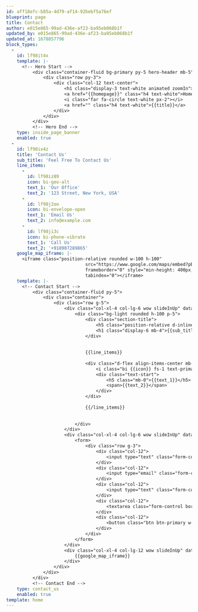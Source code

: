 ```yaml
---
id: aff18efc-b85a-4d79-af14-92bebf5a76ef
blueprint: page
title: Contact
author: e015e865-99ad-436e-af23-ba95eb068b1f
updated_by: e015e865-99ad-436e-af23-ba95eb068b1f
updated_at: 1678857796
block_types:
  -
    id: lf98it4x
    template: |-
      <!-- Hero Start -->
          <div class="container-fluid bg-primary py-5 hero-header mb-5" style="background:url({{background_image}})">
              <div class="row py-3">
                  <div class="col-12 text-center">
                      <h1 class="display-3 text-white animated zoomIn">{{title}}</h1>
                      <a href="{{homepage}}" class="h4 text-white">Home</a>
                      <i class="far fa-circle text-white px-2"></i>
                      <a href="" class="h4 text-white">{{title}}</a>
                  </div>
              </div>
          </div>
          <!-- Hero End -->
    type: inside_page_banner
    enabled: true
  -
    id: lf98ix4z
    title: 'Contact Us'
    sub_title: 'Feel Free To Contact Us'
    line_items:
      -
        id: lf98iz89
        icon: bi-geo-alt
        text_1: 'Our Office'
        text_2: '123 Street, New York, USA'
      -
        id: lf98j2oo
        icon: bi-envelope-open
        text_1: 'Email Us'
        text_2: info@example.com
      -
        id: lf98ji3c
        icon: bi-phone-vibrate
        text_1: 'Call Us'
        text_2: '+918907289865'
    google_map_iframe: |-
      <iframe class="position-relative rounded w-100 h-100"
                              src="https://www.google.com/maps/embed?pb=!1m18!1m12!1m3!1d3001156.4288297426!2d-78.01371936852176!3d42.72876761954724!2m3!1f0!2f0!3f0!3m2!1i1024!2i768!4f13.1!3m3!1m2!1s0x4ccc4bf0f123a5a9%3A0xddcfc6c1de189567!2sNew%20York%2C%20USA!5e0!3m2!1sen!2sbd!4v1603794290143!5m2!1sen!2sbd"
                              frameborder="0" style="min-height: 400px; border:0;" allowfullscreen="" aria-hidden="false"
                              tabindex="0"></iframe>
    template: |-
      <!-- Contact Start -->
          <div class="container-fluid py-5">
              <div class="container">
                  <div class="row g-5">
                      <div class="col-xl-4 col-lg-6 wow slideInUp" data-wow-delay="0.1s">
                          <div class="bg-light rounded h-100 p-5">
                              <div class="section-title">
                                  <h5 class="position-relative d-inline-block text-primary text-uppercase">{{title}}</h5>
                                  <h1 class="display-6 mb-4">{{sub_title}}</h1>
                              </div>
                              
                              
                              {{line_items}}
                              
                              <div class="d-flex align-items-center mb-2">
                                  <i class="bi {{icon}} fs-1 text-primary me-3"></i>
                                  <div class="text-start">
                                      <h5 class="mb-0">{{text_1}}</h5>
                                      <span>{{text_2}}</span>
                                  </div>
                              </div>
                              
                              {{/line_items}}
                              
                              
                          </div>
                      </div>
                      <div class="col-xl-4 col-lg-6 wow slideInUp" data-wow-delay="0.3s">
                          <form>
                              <div class="row g-3">
                                  <div class="col-12">
                                      <input type="text" class="form-control border-0 bg-light px-4" placeholder="Your Name" style="height: 55px;">
                                  </div>
                                  <div class="col-12">
                                      <input type="email" class="form-control border-0 bg-light px-4" placeholder="Your Email" style="height: 55px;">
                                  </div>
                                  <div class="col-12">
                                      <input type="text" class="form-control border-0 bg-light px-4" placeholder="Subject" style="height: 55px;">
                                  </div>
                                  <div class="col-12">
                                      <textarea class="form-control border-0 bg-light px-4 py-3" rows="5" placeholder="Message"></textarea>
                                  </div>
                                  <div class="col-12">
                                      <button class="btn btn-primary w-100 py-3" type="submit">Send Message</button>
                                  </div>
                              </div>
                          </form>
                      </div>
                      <div class="col-xl-4 col-lg-12 wow slideInUp" data-wow-delay="0.6s">
                          {{google_map_iframe}}
                      </div>
                  </div>
              </div>
          </div>
          <!-- Contact End -->
    type: contact_us
    enabled: true
template: home
---
```

